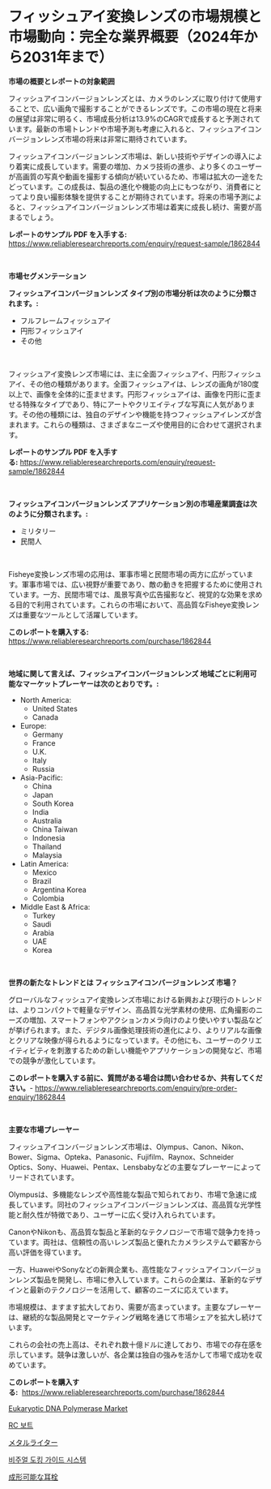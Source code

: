 <p><h1>フィッシュアイ変換レンズの市場規模と市場動向：完全な業界概要（2024年から2031年まで）</h1></p><p><strong>市場の概要とレポートの対象範囲</strong></p>
<p><p>フィッシュアイコンバージョンレンズとは、カメラのレンズに取り付けて使用することで、広い画角で撮影することができるレンズです。この市場の現在と将来の展望は非常に明るく、市場成長分析は13.9%のCAGRで成長すると予測されています。最新の市場トレンドや市場予測も考慮に入れると、フィッシュアイコンバージョンレンズ市場の将来は非常に期待されています。</p><p>フィッシュアイコンバージョンレンズ市場は、新しい技術やデザインの導入により着実に成長しています。需要の増加、カメラ技術の進歩、より多くのユーザーが高画質の写真や動画を撮影する傾向が続いているため、市場は拡大の一途をたどっています。この成長は、製品の進化や機能の向上にもつながり、消費者にとってより良い撮影体験を提供することが期待されています。将来の市場予測によると、フィッシュアイコンバージョンレンズ市場は着実に成長し続け、需要が高まるでしょう。</p></p>
<p><strong>レポートのサンプル PDF を入手する:</strong> <a href="https://www.reliableresearchreports.com/enquiry/request-sample/1862844">https://www.reliableresearchreports.com/enquiry/request-sample/1862844</a></p>
<p>&nbsp;</p>
<p><strong>市場セグメンテーション</strong></p>
<p><strong>フィッシュアイコンバージョンレンズ タイプ別の市場分析は次のように分類されます。:</strong></p>
<p><ul><li>フルフレームフィッシュアイ</li><li>円形フィッシュアイ</li><li>その他</li></ul></p>
<p>&nbsp;</p>
<p><p>フィッシュアイ変換レンズ市場には、主に全面フィッシュアイ、円形フィッシュアイ、その他の種類があります。全面フィッシュアイは、レンズの画角が180度以上で、画像を全体的に歪ませます。円形フィッシュアイは、画像を円形に歪ませる特殊なタイプであり、特にアートやクリエイティブな写真に人気があります。その他の種類には、独自のデザインや機能を持つフィッシュアイレンズが含まれます。これらの種類は、さまざまなニーズや使用目的に合わせて選択されます。</p></p>
<p><strong>レポートのサンプル PDF を入手する:</strong>&nbsp;<a href="https://www.reliableresearchreports.com/enquiry/request-sample/1862844">https://www.reliableresearchreports.com/enquiry/request-sample/1862844</a></p>
<p>&nbsp;</p>
<p><strong> フィッシュアイコンバージョンレンズ アプリケーション別の市場産業調査は次のように分類されます。:</strong></p>
<p><ul><li>ミリタリー</li><li>民間人</li></ul></p>
<p>&nbsp;</p>
<p><p>Fisheye変換レンズ市場の応用は、軍事市場と民間市場の両方に広がっています。軍事市場では、広い視野が重要であり、敵の動きを把握するために使用されています。一方、民間市場では、風景写真や広告撮影など、視覚的な効果を求める目的で利用されています。これらの市場において、高品質なFisheye変換レンズは重要なツールとして活躍しています。</p></p>
<p><strong>このレポートを購入する:</strong>&nbsp; <a href="https://www.reliableresearchreports.com/purchase/1862844">https://www.reliableresearchreports.com/purchase/1862844</a></p>
<p>&nbsp;</p>
<p><strong>地域に関して言えば、フィッシュアイコンバージョンレンズ 地域ごとに利用可能なマーケットプレーヤーは次のとおりです。:</strong></p>
<p><ul>
    <li>
        North America:
        <ul>
            <li>United States</li>
            <li>Canada</li>
        </ul>
    </li>
    <li>
        Europe:
        <ul>
            <li>Germany</li>
            <li>France</li>
            <li>U.K.</li>
            <li>Italy</li>
            <li>Russia</li>
        </ul>
    </li>
    <li>
        Asia-Pacific:
        <ul>
            <li>China</li>
            <li>Japan</li>
            <li>South Korea</li>
            <li>India</li>
            <li>Australia</li>
            <li>China Taiwan</li>
            <li>Indonesia</li>
            <li>Thailand</li>
            <li>Malaysia</li>
        </ul>
    </li>
    <li>
        Latin America:
        <ul>
            <li>Mexico</li>
            <li>Brazil</li>
            <li>Argentina Korea</li>
            <li>Colombia</li>
        </ul>
    </li>
    <li>
        Middle East & Africa:
        <ul>
            <li>Turkey</li>
            <li>Saudi</li>
            <li>Arabia</li>
            <li>UAE</li>
            <li>Korea</li>
        </ul>
    </li>
    </ul></p>
<p>&nbsp;</p>
<p><strong>世界の新たなトレンドとは フィッシュアイコンバージョンレンズ 市場？</strong></p>
<p><p>グローバルなフィッシュアイ変換レンズ市場における新興および現行のトレンドは、よりコンパクトで軽量なデザイン、高品質な光学素材の使用、広角撮影のニーズの増加、スマートフォンやアクションカメラ向けのより使いやすい製品などが挙げられます。また、デジタル画像処理技術の進化により、よりリアルな画像とクリアな映像が得られるようになっています。その他にも、ユーザーのクリエイティビティを刺激するための新しい機能やアプリケーションの開発など、市場での競争が激化しています。</p></p>
<p><strong>このレポートを購入する前に、質問がある場合は問い合わせるか、共有してください。</strong>- <a href="https://www.reliableresearchreports.com/enquiry/pre-order-enquiry/1862844">https://www.reliableresearchreports.com/enquiry/pre-order-enquiry/1862844</a></p>
<p>&nbsp;</p>
<p><strong>主要な市場プレーヤー</strong></p>
<p><p>フィッシュアイコンバージョンレンズ市場は、Olympus、Canon、Nikon、Bower、Sigma、Opteka、Panasonic、Fujifilm、Raynox、Schneider Optics、Sony、Huawei、Pentax、Lensbabyなどの主要なプレーヤーによってリードされています。</p><p>Olympusは、多機能なレンズや高性能な製品で知られており、市場で急速に成長しています。同社のフィッシュアイコンバージョンレンズは、高品質な光学性能と耐久性が特徴であり、ユーザーに広く受け入れられています。</p><p>CanonやNikonも、高品質な製品と革新的なテクノロジーで市場で競争力を持っています。両社は、信頼性の高いレンズ製品と優れたカメラシステムで顧客から高い評価を得ています。</p><p>一方、HuaweiやSonyなどの新興企業も、高性能なフィッシュアイコンバージョンレンズ製品を開発し、市場に参入しています。これらの企業は、革新的なデザインと最新のテクノロジーを活用して、顧客のニーズに応えています。</p><p>市場規模は、ますます拡大しており、需要が高まっています。主要なプレーヤーは、継続的な製品開発とマーケティング戦略を通じて市場シェアを拡大し続けています。</p><p>これらの会社の売上高は、それぞれ数十億ドルに達しており、市場での存在感を示しています。競争は激しいが、各企業は独自の強みを活かして市場で成功を収めています。</p></p>
<p><strong>このレポートを購入する:</strong>&nbsp;&nbsp;<a href="https://www.reliableresearchreports.com/purchase/1862844">https://www.reliableresearchreports.com/purchase/1862844</a></p>
<p><p><a href="https://github.com/jsmusil/Market-Research-Report-List-2/blob/main/eukaryotic-dna-polymerase-market.md">Eukaryotic DNA Polymerase Market</a></p><p><a href="https://medium.com/@josefarice/rc-%EB%B3%B4%ED%8A%B8-%EC%8B%9C%EC%9E%A5-2031%EB%85%84%EA%B9%8C%EC%A7%80%EC%9D%98-%ED%8A%B8%EB%A0%8C%EB%93%9C-%EC%98%88%EC%B8%A1-%EB%B0%8F-%EA%B2%BD%EC%9F%81-%EB%B6%84%EC%84%9D-ecfaa28a169d">RC 보트</a></p><p><a href="https://medium.com/@oliveyew35/%E9%87%91%E5%B1%9E%E8%A3%BD%E3%81%AE%E3%83%A9%E3%82%A4%E3%82%BF%E3%83%BC%E5%B8%82%E5%A0%B4-%E3%82%BF%E3%82%A4%E3%83%97-%E7%94%A8%E9%80%94-%E3%81%8A%E3%82%88%E3%81%B3%E5%9C%B0%E7%90%86%E3%81%AB%E3%82%88%E3%82%8B%E5%8C%85%E6%8B%AC%E7%9A%84%E3%81%AA%E8%A9%95%E4%BE%A1-c435ba984055">メタルライター</a></p><p><a href="https://medium.com/@simeonbode1/2024-2031-%EA%B8%B0%EA%B0%84%EC%9D%84-%EC%9C%84%ED%95%9C-%EC%8B%9C%EA%B0%81%EC%A0%81-%EB%8F%84%ED%82%B9-%EC%95%88%EB%82%B4-%EC%8B%9C%EC%8A%A4%ED%85%9C-%EC%8B%9C%EC%9E%A5-%ED%8A%B8%EB%A0%8C%EB%93%9C-%EB%B0%8F-%EC%8B%9C%EC%9E%A5-%EB%B6%84%EC%84%9D%EC%9D%84-%EC%98%88%EC%B8%A1%ED%95%A9%EB%8B%88%EB%8B%A4-93b05f3eb564">비주얼 도킹 가이드 시스템</a></p><p><a href="https://medium.com/@joanne.scott9078/%E5%8F%AF%E6%88%90%E5%BD%A2%E8%80%B3%E5%A1%9E%E5%B8%82%E5%A0%B4-2031%E5%B9%B4%E3%81%BE%E3%81%A7%E3%81%AE%E3%83%88%E3%83%AC%E3%83%B3%E3%83%89-%E4%BA%88%E6%B8%AC-%E7%AB%B6%E4%BA%89%E5%88%86%E6%9E%90-103865b7af0a">成形可能な耳栓</a></p></p>